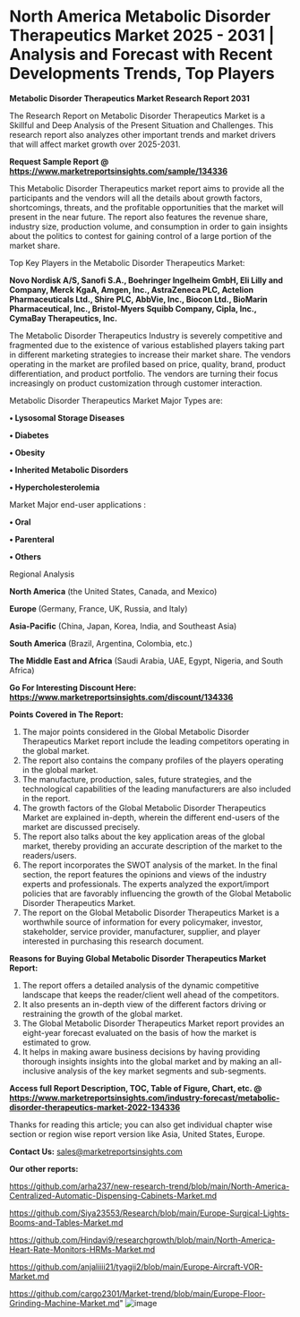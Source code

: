 # North America Metabolic Disorder Therapeutics Market 2025 - 2031 | Analysis and Forecast with Recent Developments Trends, Top Players

<strong>Metabolic Disorder Therapeutics Market Research Report 2031</strong>

The Research Report on Metabolic Disorder Therapeutics Market is a Skillful and Deep Analysis of the Present Situation and Challenges. This research report also analyzes other important trends and market drivers that will affect market growth over 2025-2031.

<strong>Request Sample Report @ <a href=https://www.marketreportsinsights.com/sample/134336>https://www.marketreportsinsights.com/sample/134336</a></strong>

This Metabolic Disorder Therapeutics market report aims to provide all the participants and the vendors will all the details about growth factors, shortcomings, threats, and the profitable opportunities that the market will present in the near future. The report also features the revenue share, industry size, production volume, and consumption in order to gain insights about the politics to contest for gaining control of a large portion of the market share.

Top Key Players in the Metabolic Disorder Therapeutics Market:

<strong>Novo Nordisk A/S, Sanofi S.A., Boehringer Ingelheim GmbH, Eli Lilly and Company, Merck KgaA, Amgen, Inc., AstraZeneca PLC, Actelion Pharmaceuticals Ltd., Shire PLC, AbbVie, Inc., Biocon Ltd., BioMarin Pharmaceutical, Inc., Bristol-Myers Squibb Company, Cipla, Inc., CymaBay Therapeutics, Inc.</strong>

The Metabolic Disorder Therapeutics Industry is severely competitive and fragmented due to the existence of various established players taking part in different marketing strategies to increase their market share. The vendors operating in the market are profiled based on price, quality, brand, product differentiation, and product portfolio. The vendors are turning their focus increasingly on product customization through customer interaction.

Metabolic Disorder Therapeutics Market Major Types are:

<strong>• Lysosomal Storage Diseases

• Diabetes

• Obesity

• Inherited Metabolic Disorders

• Hypercholesterolemia</strong>

Market Major end-user applications :

<strong>• Oral

• Parenteral

• Others</strong>

Regional Analysis

</u><strong><b>North America</b></strong> (the United States, Canada, and Mexico)

<strong><b>Europe </b></strong>(Germany, France, UK, Russia, and Italy)

<strong><b>Asia-Pacific</b></strong> (China, Japan, Korea, India, and Southeast Asia)

<strong><b>South America</b></strong> (Brazil, Argentina, Colombia, etc.)

<strong><b>The Middle East and Africa</b></strong> (Saudi Arabia, UAE, Egypt, Nigeria, and South Africa)

<strong>Go For Interesting Discount Here: <a href=https://www.marketreportsinsights.com/discount/134336>https://www.marketreportsinsights.com/discount/134336</a></strong>

<strong>Points Covered in The Report:</strong>
<ol>
  <li>The major points considered in the Global Metabolic Disorder Therapeutics Market report include the leading competitors operating in the global market.</li>
  <li>The report also contains the company profiles of the players operating in the global market.</li>
  <li>The manufacture, production, sales, future strategies, and the technological capabilities of the leading manufacturers are also included in the report.</li>
  <li>The growth factors of the Global Metabolic Disorder Therapeutics Market are explained in-depth, wherein the different end-users of the market are discussed precisely.</li>
  <li>The report also talks about the key application areas of the global market, thereby providing an accurate description of the market to the readers/users.</li>
  <li>The report incorporates the SWOT analysis of the market. In the final section, the report features the opinions and views of the industry experts and professionals. The experts analyzed the export/import policies that are favorably influencing the growth of the Global Metabolic Disorder Therapeutics Market.</li>
  <li>The report on the Global Metabolic Disorder Therapeutics Market is a worthwhile source of information for every policymaker, investor, stakeholder, service provider, manufacturer, supplier, and player interested in purchasing this research document.</li>
</ol>
<strong>Reasons for Buying Global Metabolic Disorder Therapeutics Market Report:</strong>

<ol>
  <li>The report offers a detailed analysis of the dynamic competitive landscape that keeps the reader/client well ahead of the competitors.</li>
  <li>It also presents an in-depth view of the different factors driving or restraining the growth of the global market.</li>
  <li>The Global Metabolic Disorder Therapeutics Market report provides an eight-year forecast evaluated on the basis of how the market is estimated to grow.</li>
  <li>It helps in making aware business decisions by having providing thorough insights insights into the global market and by making an all-inclusive analysis of the key market segments and sub-segments.</li>
</ol>
<strong>Access full Report Description, TOC, Table of Figure, Chart, etc. @ <a href=https://www.marketreportsinsights.com/industry-forecast/metabolic-disorder-therapeutics-market-2022-134336>https://www.marketreportsinsights.com/industry-forecast/metabolic-disorder-therapeutics-market-2022-134336</a></strong>


Thanks for reading this article; you can also get individual chapter wise section or region wise report version like Asia, United States, Europe.

<strong>Contact Us:</strong>
sales@marketreportsinsights.com

<strong>Our other reports:</strong>

<a href=https://github.com/arha237/new-research-trend/blob/main/North-America-Centralized-Automatic-Dispensing-Cabinets-Market.md>https://github.com/arha237/new-research-trend/blob/main/North-America-Centralized-Automatic-Dispensing-Cabinets-Market.md</a>

<a href=https://github.com/Siya23553/Research/blob/main/Europe-Surgical-Lights-Booms-and-Tables-Market.md>https://github.com/Siya23553/Research/blob/main/Europe-Surgical-Lights-Booms-and-Tables-Market.md</a>

<a href=https://github.com/Hindavi9/researchgrowth/blob/main/North-America-Heart-Rate-Monitors-HRMs-Market.md>https://github.com/Hindavi9/researchgrowth/blob/main/North-America-Heart-Rate-Monitors-HRMs-Market.md</a>

<a href=https://github.com/anjaliiii21/tyagii2/blob/main/Europe-Aircraft-VOR-Market.md>https://github.com/anjaliiii21/tyagii2/blob/main/Europe-Aircraft-VOR-Market.md</a>

<a href=https://github.com/cargo2301/Market-trend/blob/main/Europe-Floor-Grinding-Machine-Market.md>https://github.com/cargo2301/Market-trend/blob/main/Europe-Floor-Grinding-Machine-Market.md</a>"
![image](https://github.com/user-attachments/assets/bd7aff6a-9339-4bcb-827b-c3eea9fd98b7)
